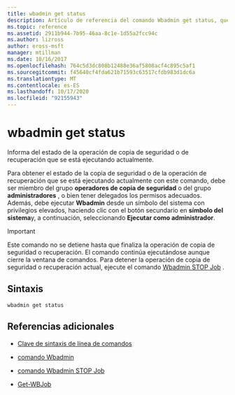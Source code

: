 ```yaml
---
title: wbadmin get status
description: Artículo de referencia del comando Wbadmin get status, que informa del estado de la operación de copia de seguridad o recuperación que se está ejecutando actualmente.
ms.topic: reference
ms.assetid: 2911b944-7b95-46aa-8c1e-1d55a2fcc94c
ms.author: lizross
author: eross-msft
manager: mtillman
ms.date: 10/16/2017
ms.openlocfilehash: 764c5d3dc808b12488e36af5808acf4c895c5af1
ms.sourcegitcommit: f45640cf4fda621b71593c63517cfdb983d1dc6a
ms.translationtype: MT
ms.contentlocale: es-ES
ms.lasthandoff: 10/17/2020
ms.locfileid: "92155943"
---
```

# <a name="wbadmin-get-status"></a>wbadmin get status

Informa del estado de la operación de copia de seguridad o de recuperación que se está ejecutando actualmente.

Para obtener el estado de la copia de seguridad o de la operación de recuperación que se está ejecutando actualmente con este comando, debe ser miembro del grupo **operadores de copia de seguridad** o del grupo **administradores** , o bien tener delegados los permisos adecuados. Además, debe ejecutar **Wbadmin** desde un símbolo del sistema con privilegios elevados, haciendo clic con el botón secundario en **símbolo del sistema**y, a continuación, seleccionando **Ejecutar como administrador**.

> [!IMPORTANT]
> Este comando no se detiene hasta que finaliza la operación de copia de seguridad o recuperación. El comando continúa ejecutándose aunque cierre la ventana de comandos. Para detener la operación de copia de seguridad o recuperación actual, ejecute el comando [Wbadmin STOP Job](wbadmin-stop-job.md) .

## <a name="syntax"></a>Sintaxis

```
wbadmin get status
```

## <a name="additional-references"></a>Referencias adicionales

- [Clave de sintaxis de línea de comandos](command-line-syntax-key.md)

- [comando Wbadmin](wbadmin.md)

- [comando Wbadmin STOP Job](wbadmin-stop-job.md)

- [Get-WBJob](/powershell/module/windowserverbackup/Get-WBJob)
